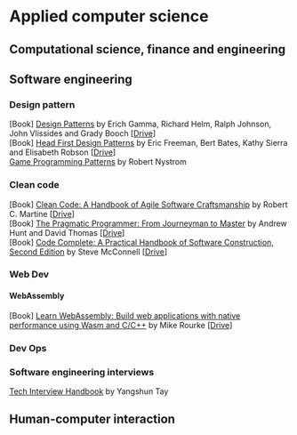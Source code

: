 
# Applied computer science



##	Computational science, finance and engineering



##	Software engineering

### Design pattern

[Book] [Design Patterns](https://www.amazon.com/Design-Patterns-Elements-Reusable-Object-Oriented/dp/0201633612) by Erich Gamma, Richard Helm, Ralph Johnson, John Vlissides and Grady Booch [[Drive](https://drive.google.com/drive/search?q=gamma%20Design%20Patterns)]  
[Book] [Head First Design Patterns](https://www.amazon.com/Head-First-Design-Patterns-Brain-Friendly/dp/0596007124) by Eric Freeman, Bert Bates, Kathy Sierra and Elisabeth Robson [[Drive](https://drive.google.com/drive/search?q=freeman%20Head%20First%20Design%20Patterns)]  
[Game Programming Patterns](http://gameprogrammingpatterns.com/contents.html) by Robert Nystrom

### Clean code

[Book] [Clean Code: A Handbook of Agile Software Craftsmanship](https://www.amazon.com/Clean-Code-Handbook-Software-Craftsmanship/dp/0132350882) by Robert C. Martine [[Drive](https://drive.google.com/drive/search?q=martin%20clean%20code)]  
[Book] [The Pragmatic Programmer: From Journeyman to Master](https://www.amazon.com/Pragmatic-Programmer-Journeyman-Master/dp/020161622X) by Andrew Hunt and David Thomas [[Drive](https://drive.google.com/drive/search?q=hunt%20pragmatic%20programmer)]  
[Book] [Code Complete: A Practical Handbook of Software Construction, Second Edition](https://www.amazon.com/Code-Complete-Practical-Handbook-Construction/dp/0735619670) by Steve McConnell [[Drive](https://drive.google.com/drive/search?q=mcconnell%20code%20complete)]  

### Web Dev

#### WebAssembly

[Book] [Learn WebAssembly: Build web applications with native performance using Wasm and C/C++](https://www.amazon.com/Learn-WebAssembly-applications-native-performance/dp/1788997379) by Mike Rourke [[Drive](https://www.amazon.com/Learn-WebAssembly-applications-native-performance/dp/1788997379)]  


### Dev Ops

### Software engineering interviews

[Tech Interview Handbook](https://yangshun.github.io/tech-interview-handbook/introduction) by Yangshun Tay

##	Human-computer interaction
